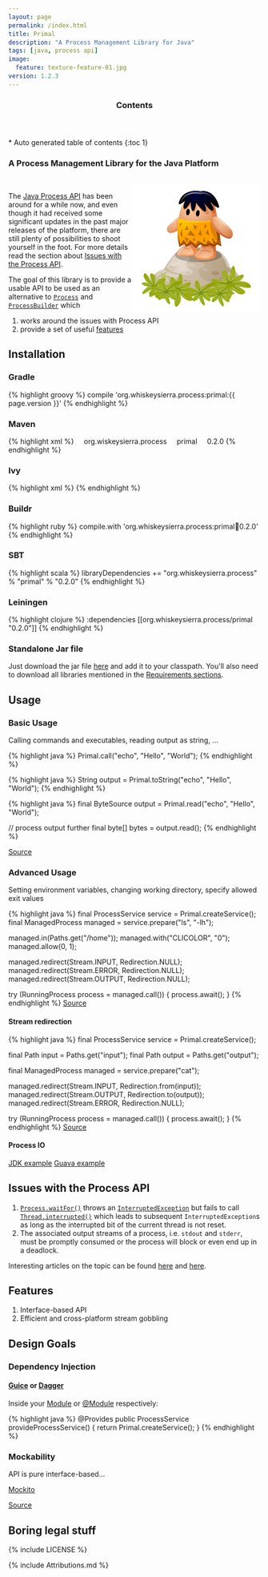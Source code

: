 ```yaml
---
layout: page
permalink: /index.html
title: Primal
description: "A Process Management Library for Java"
tags: [java, process api]
image:
  feature: texture-feature-01.jpg
version: 1.2.3
---
```


<section id="table-of-contents" class="toc">
  <header>
    <h3 class="delta">Contents</h3>
  </header>
<div id="drawer" markdown="1">
*  Auto generated table of contents
{:toc 1}
</div>
</section><!-- /#table-of-contents -->

### A **Pr**ocess **Ma**nagement **L**ibrary for the Java Platform

<br/>

<img src="images/icon.png" alt="Caveman icon" align="right"/>

The [Java Process API](http://docs.oracle.com/javase/7/docs/api/java/lang/Process.html) has been around
for a while now, and even though it had received some significant updates in the past major releases
of the platform, there are still plenty of possibilities to shoot yourself in the foot. For more details
read the section about [Issues with the Process API](#issues-with-the-process-api).

The goal of this library is to provide a usable API to be used as an alternative to
[`Process`](http://docs.oracle.com/javase/7/docs/api/java/lang/Process.html) and
[`ProcessBuilder`](http://docs.oracle.com/javase/7/docs/api/java/lang/ProcessBuilder.html) which

1. works around the issues with Process API
2. provide a set of useful [features](#features)

## Installation

### Gradle

{% highlight groovy %}
compile 'org.whiskeysierra.process:primal:{{ page.version }}'
{% endhighlight %}

### Maven

{% highlight xml %}
<dependency>
    <groupId>org.wiskeysierra.process</groupId>
    <artifactId>primal</artifactId>
    <version>0.2.0</version>
</dependency>
{% endhighlight %}

### Ivy
{% highlight xml %}
<dependency org="org.whiskeysierra.process" name="primal" rev="0.2.0"/>
{% endhighlight %}

### Buildr
{% highlight ruby %}
compile.with 'org.whiskeysierra.process:primal:jar:0.2.0'
{% endhighlight %}

### SBT
{% highlight scala %}
libraryDependencies += "org.whiskeysierra.process" % "primal" % "0.2.0"
{% endhighlight %}

### Leiningen
{% highlight clojure %}
:dependencies [[org.whiskeysierra.process/primal "0.2.0"]]
{% endhighlight %}

### Standalone Jar file
Just download the jar file [here](#) and add it to your classpath. You'll also need to download all
libraries mentioned in the [Requirements sections](#requirements).

## Usage

### Basic Usage
Calling commands and executables, reading output as string, ...

{% highlight java %}
Primal.call("echo", "Hello", "World");
{% endhighlight %}

{% highlight java %}
String output = Primal.toString("echo", "Hello", "World");
{% endhighlight %}

{% highlight java %}
final ByteSource output = Primal.read("echo", "Hello", "World");

// process output further
final byte[] bytes = output.read();
{% endhighlight %}

[Source](https://github.com/whiskeysierra/primal/blob/master/src/spec/java/org/whiskeysierra/process/BasicUsage.java)

### Advanced Usage
Setting environment variables, changing working directory, specify allowed exit values

{% highlight java %}
final ProcessService service = Primal.createService();
final ManagedProcess managed = service.prepare("ls", "-lh");

managed.in(Paths.get("/home"));
managed.with("CLICOLOR", "0");
managed.allow(0, 1);

managed.redirect(Stream.INPUT, Redirection.NULL);
managed.redirect(Stream.ERROR, Redirection.NULL);
managed.redirect(Stream.OUTPUT, Redirection.NULL);

try (RunningProcess process = managed.call()) {
    process.await();
}
{% endhighlight %}
[Source](https://github.com/whiskeysierra/primal/blob/master/src/spec/java/org/whiskeysierra/process/ConfigurationUsage.java)

#### Stream redirection
{% highlight java %}
final ProcessService service = Primal.createService();

final Path input = Paths.get("input");
final Path output = Paths.get("output");

final ManagedProcess managed = service.prepare("cat");

managed.redirect(Stream.INPUT, Redirection.from(input));
managed.redirect(Stream.OUTPUT, Redirection.to(output));
managed.redirect(Stream.ERROR, Redirection.NULL);

try (RunningProcess process = managed.call()) {
    process.await();
}
{% endhighlight %}
[Source](https://github.com/whiskeysierra/primal/blob/master/src/spec/java/org/whiskeysierra/process/RedirectUsage.java)

#### Process IO

[JDK example](https://github.com/whiskeysierra/primal/blob/master/src/spec/java/org/whiskeysierra/process/JdkProcessIoUsage.java)
[Guava example](https://github.com/whiskeysierra/primal/blob/master/src/spec/java/org/whiskeysierra/process/GuavaProcessIoUsage.java)

## Issues with the Process API

1. [`Process.waitFor()`](http://docs.oracle.com/javase/7/docs/api/java/lang/Process.html#waitFor\(\)) throws an
[`InterruptedException`](http://docs.oracle.com/javase/7/docs/api/java/lang/InterruptedException.html) but
fails to call [`Thread.interrupted()`](http://docs.oracle.com/javase/7/docs/api/java/lang/Thread.html#interrupted\(\))
which leads to subsequent `InterruptedException`s as long as the interrupted bit of the current thread is
not reset.
2. The associated output streams of a process, i.e. `stdout` and  `stderr`, must be promptly consumed or the
process will block or even end up in a deadlock.

Interesting articles on the topic can be found [here][javaworld] and [here][cnblogs].

## Features

1. Interface-based API
2. Efficient and cross-platform stream gobbling

## Design Goals

### Dependency Injection

#### [Guice][guice] or [Dagger][dagger]

Inside your [Module](http://google-guice.googlecode.com/git/javadoc/com/google/inject/Module.html) or
[@Module](http://square.github.io/dagger/javadoc/dagger/Module.html) respectively:

{% highlight java %}
@Provides
public ProcessService provideProcessService() {
    return Primal.createService();
}
{% endhighlight %}

### Mockability
API is pure interface-based...

[Mockito][mockito]

[Source](https://github.com/whiskeysierra/primal/blob/master/src/spec/java/org/whiskeysierra/process/Mockability.java)

## Boring legal stuff
{% include LICENSE %}

{% include Attributions.md %}

[guava]: https://code.google.com/p/guava-libraries/ "Guava"
[guice]: https://code.google.com/p/google-guice/ "Guice"
[dagger]: http://square.github.io/dagger/ "Dagger"
[mockito]: https://code.google.com/p/mockito/ "Mockito"
[javaworld]: http://www.javaworld.com/jw-12-2000/jw-1229-traps.html "When Runtime.exec() won't"
[cnblogs]: http://www.cnblogs.com/abnercai/archive/2012/12/27/2836008.html "java.lang.Process Pitfalls"
